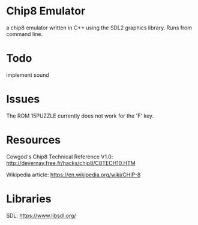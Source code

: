 # Chip8 Emulator
a chip8 emulator written in C++ using the SDL2 graphics library.
Runs from command line.

# Todo
implement sound

# Issues
The ROM 15PUZZLE currently does not work for the 'F' key.

# Resources
Cowgod's Chip8 Technical Reference V1.0: http://devernay.free.fr/hacks/chip8/C8TECH10.HTM  

Wikipedia article: https://en.wikipedia.org/wiki/CHIP-8

# Libraries
SDL: https://www.libsdl.org/
